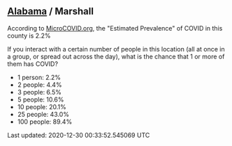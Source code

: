 
## [Alabama](/united-states/alabama) / Marshall

According to [MicroCOVID.org](http://microcovid.org),
the "Estimated Prevalence" of COVID in this county is 2.2%

If you interact with a certain number of people in this location
(all at once in a group, or spread out across the day), what is the chance that
1 or more of them has COVID?

- 1 person: 2.2%
- 2 people: 4.4%
- 3 people: 6.5%
- 5 people: 10.6%
- 10 people: 20.1%
- 25 people: 43.0%
- 100 people: 89.4%

Last updated: 2020-12-30 00:33:52.545069 UTC
